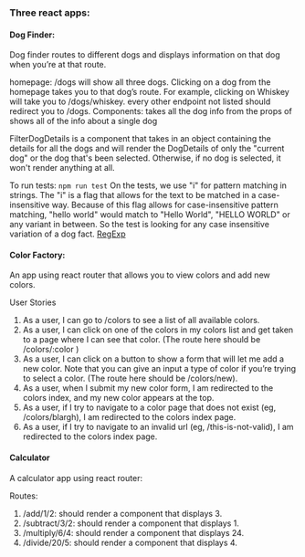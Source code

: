 ### Three react apps:
#### Dog Finder:
Dog finder routes to different dogs and displays information on that dog when you’re at that route.

homepage: /dogs will show all three dogs.
Clicking on a dog from the homepage takes you to that dog’s route. For example, clicking on Whiskey will take you to /dogs/whiskey.
every other endpoint not listed should redirect you to /dogs.
Components:
<DogList /> takes all the dog info from the props of <App />
<DogDetails /> shows all of the info about a single dog

 FilterDogDetails is a component that takes in an object containing the details for all the dogs and will render the DogDetails of only the "current dog" or the dog that's been selected. Otherwise, if no dog is selected, it won't render anything at all.

 To run tests: `npm run test`
 On the tests, we use "i" for pattern matching in strings. The "i" is a flag that allows for the text to be matched in a case-insensitive way. Because of this flag allows for case-insensitive pattern matching, "hello world" would match to "Hello World", "HELLO WORLD" or any variant in between. So the test is looking for any case insensitive variation of a dog fact. [RegExp](https://developer.mozilla.org/en-US/docs/Web/JavaScript/Reference/Global_Objects/RegExp/RegExp)


#### Color Factory:
An app using react router that allows you to view colors and add new colors.

User Stories
1. As a user, I can go to /colors to see a list of all available colors.
2. As a user, I can click on one of the colors in my colors list and get taken to a page where I can see that color. (The route here should be /colors/:color )
3. As a user, I can click on a button to show a form that will let me add a new color. Note that you can give an input a type of color if you’re trying to select a color. (The route here should be /colors/new).
4. As a user, when I submit my new color form, I am redirected to the colors index, and my new color appears at the top.
5. As a user, if I try to navigate to a color page that does not exist (eg, /colors/blargh), I am redirected to the colors index page.
6. As a user, if I try to navigate to an invalid url (eg, /this-is-not-valid), I am redirected to the colors index page.

#### Calculator

A calculator app using react router:

Routes:
1. /add/1/2:
should render a component that displays 3.
2. /subtract/3/2:
should render a component that displays 1.
3. /multiply/6/4:
should render a component that displays 24.
4. /divide/20/5:
should render a component that displays 4.